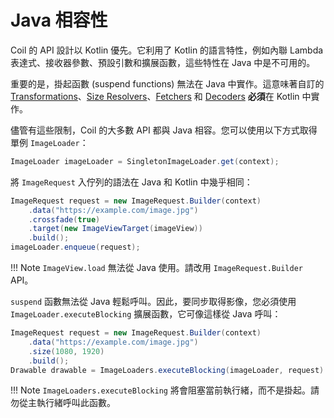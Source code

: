 # Java 相容性

Coil 的 API 設計以 Kotlin 優先。它利用了 Kotlin 的語言特性，例如內聯 Lambda 表達式、接收器參數、預設引數和擴展函數，這些特性在 Java 中是不可用的。

重要的是，掛起函數 (suspend functions) 無法在 Java 中實作。這意味著自訂的 [Transformations](/coil/api/coil-core/coil3.transform/-transformation)、[Size Resolvers](/coil/api/coil-core/coil3.size/-size-resolver)、[Fetchers](image_pipeline.md#fetchers) 和 [Decoders](image_pipeline.md#decoders) **必須**在 Kotlin 中實作。

儘管有這些限制，Coil 的大多數 API 都與 Java 相容。您可以使用以下方式取得單例 `ImageLoader`：

```java
ImageLoader imageLoader = SingletonImageLoader.get(context);
```

將 `ImageRequest` 入佇列的語法在 Java 和 Kotlin 中幾乎相同：

```java
ImageRequest request = new ImageRequest.Builder(context)
    .data("https://example.com/image.jpg")
    .crossfade(true)
    .target(new ImageViewTarget(imageView))
    .build();
imageLoader.enqueue(request);
```

!!! Note
    `ImageView.load` 無法從 Java 使用。請改用 `ImageRequest.Builder` API。

`suspend` 函數無法從 Java 輕鬆呼叫。因此，要同步取得影像，您必須使用 `ImageLoader.executeBlocking` 擴展函數，它可像這樣從 Java 呼叫：

```java
ImageRequest request = new ImageRequest.Builder(context)
    .data("https://example.com/image.jpg")
    .size(1080, 1920)
    .build();
Drawable drawable = ImageLoaders.executeBlocking(imageLoader, request).getImage().asDrawable(context.resources);
```

!!! Note
    `ImageLoaders.executeBlocking` 將會阻塞當前執行緒，而不是掛起。請勿從主執行緒呼叫此函數。
